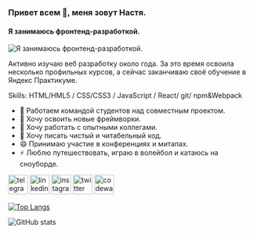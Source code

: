 ### Привет всем 👋, меня зовут Настя.
#### Я занимаюсь фронтенд-разработкой.
![Я занимаюсь фронтенд-разработкой.](https://acegif.com/wp-content/uploads/cat-typing-12.gif)

Активно изучаю веб разработку около года. За это время освоила несколько профильных курсов, а сейчас заканчиваю своё обучение в Яндекс Практикуме.

Skills:  HTML/HML5  / CSS/CSS3  /  JavaScript /  React/ git/ npm&Webpack

- 🔭 Работаем командой студентов над совместным проектом. 
- 🌱 Хочу освоить новые фреймворки.
- 👯 Хочу работать с опытными коллегами. 
- 🤔 Хочу писать чистый и читабельный код.
- 😄 Принимаю участие в конференциях и митапах. 
- ⚡ Люблю путешествовать, играю в волейбол и катаюсь на сноуборде.


[<img src='https://cdn.jsdelivr.net/npm/simple-icons@3.0.1/icons/telegram.svg' alt='telegram' height='40'>](https://t.me/nastyaa_l)  [<img src='https://cdn.jsdelivr.net/npm/simple-icons@3.0.1/icons/linkedin.svg' alt='linkedin' height='40'>](https://www.linkedin.com/in/https://www.linkedin.com/in/анастасия-люгаева-a846071b2//)  [<img src='https://cdn.jsdelivr.net/npm/simple-icons@3.0.1/icons/instagram.svg' alt='instagram' height='40'>](https://www.instagram.com/nastyaa.l/)  [<img src='https://cdn.jsdelivr.net/npm/simple-icons@3.0.1/icons/twitter.svg' alt='twitter' height='40'>](https://twitter.com/nastyaa_l)  [<img src='https://cdn.jsdelivr.net/npm/simple-icons@3.0.1/icons/codewars.svg' alt='codewars' height='40'>](https://www.codewars.com/users/nastyaa-l)  

[![Top Langs](https://github-readme-stats.vercel.app/api/top-langs/?username=nastyaa-l)](https://github.com/anuraghazra/github-readme-stats)

![GitHub stats](https://github-readme-stats.vercel.app/api?username=nastyaa-l&show_icons=true)  
